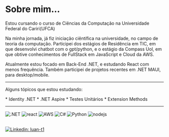 <h1>Sobre mim...</h1>

<p>
  Estou cursando o curso de Ciências da Computação na Universidade Federal do Cariri(UFCA) <br>

  Na minha jornada, já fiz iniciação ciêntífica na universidade, no campo de teoria da computação. Participei dos estágios
  de Residência em TIC, em que desenvolvi chatbot com o gpt/python, e o estágio da Compass Uol, em que obtive conhecimentos
  de FullStack em JavaScript e Cloud da AWS. <br>

  Atualmente estou focado em Back-End .NET, e estudando React com menos frequência.
  Também participei de projetos recentes em .NET MAUI, para desktop/mobile.
</p>

<hr>
<p>
  Alguns tópicos que estou estudando:
</p>
* Identity .NET
* .NET Aspire
* Testes Unitários
* Extension Methods
<hr>

<div style="display: inline_block">
  <img align="center" alt=".NET" src="https://img.shields.io/badge/.NET-5C2D91?style=for-the-badge&logo=.net&logoColor=white" />
  <img align="center" alt="react" src="https://img.shields.io/badge/React-20232A?style=for-the-badge&logo=react&logoColor=61DAFB" />
  <img align="center" alt="AWS" src="https://img.shields.io/badge/Amazon_AWS-232F3E?style=for-the-badge&logo=amazon-aws&logoColor=white" />
  <img align="center" alt="C#" src="https://img.shields.io/badge/C%23-239120?style=for-the-badge&logo=c-sharp&logoColor=white" />
  <img align="center" alt="Python" src="https://img.shields.io/badge/Python-3776AB?style=for-the-badge&logo=python&logoColor=white" />
  <img align="center" alt="nodejs" src="https://img.shields.io/badge/Node.js-43853D?style=for-the-badge&logo=node.js&logoColor=white" />
</div><br/>





[![Linkedin: luan-t1](https://img.shields.io/badge/-andrebaltieri-blue?style=flat-square&logo=Linkedin&logoColor=white&link=https://www.linkedin.com/in/luan-t1/)](https://www.linkedin.com/in/luan-t1/)
